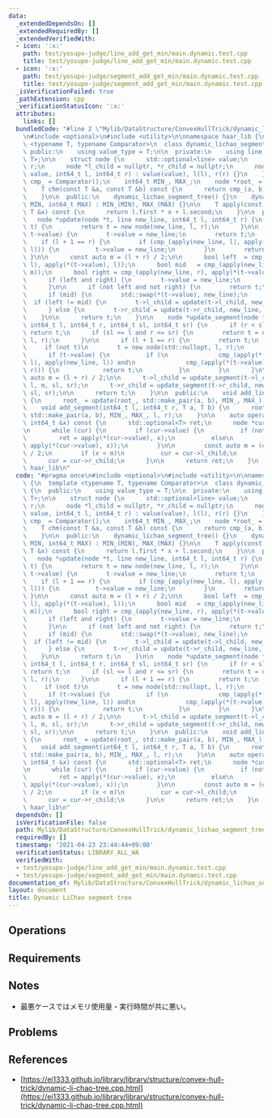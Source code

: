 ```yaml
---
data:
  _extendedDependsOn: []
  _extendedRequiredBy: []
  _extendedVerifiedWith:
  - icon: ':x:'
    path: test/yosupo-judge/line_add_get_min/main.dynamic.test.cpp
    title: test/yosupo-judge/line_add_get_min/main.dynamic.test.cpp
  - icon: ':x:'
    path: test/yosupo-judge/segment_add_get_min/main.dynamic.test.cpp
    title: test/yosupo-judge/segment_add_get_min/main.dynamic.test.cpp
  _isVerificationFailed: true
  _pathExtension: cpp
  _verificationStatusIcon: ':x:'
  attributes:
    links: []
  bundledCode: "#line 2 \"Mylib/DataStructure/ConvexHullTrick/dynamic_lichao_segment_tree.cpp\"\
    \n#include <optional>\n#include <utility>\n\nnamespace haar_lib {\n  template\
    \ <typename T, typename Comparator>\n  class dynamic_lichao_segment_tree {\n \
    \ public:\n    using value_type = T;\n\n  private:\n    using line = std::pair<T,\
    \ T>;\n\n    struct node {\n      std::optional<line> value;\n      int64_t l,\
    \ r;\n      node *l_child = nullptr, *r_child = nullptr;\n      node(std::optional<line>\
    \ value, int64_t l, int64_t r) : value(value), l(l), r(r) {}\n    };\n\n    Comparator\
    \ cmp_ = Comparator();\n    int64_t MIN_, MAX_;\n    node *root_ = nullptr;\n\n\
    \    T chm(const T &a, const T &b) const {\n      return cmp_(a, b) ? a : b;\n\
    \    }\n\n  public:\n    dynamic_lichao_segment_tree() {}\n    dynamic_lichao_segment_tree(int64_t\
    \ MIN, int64_t MAX) : MIN_(MIN), MAX_(MAX) {}\n\n    T apply(const line &l, const\
    \ T &x) const {\n      return l.first * x + l.second;\n    }\n\n  private:\n \
    \   node *update(node *t, line new_line, int64_t l, int64_t r) {\n      if (not\
    \ t) {\n        return t = new node(new_line, l, r);\n      }\n\n      if (not\
    \ t->value) {\n        t->value = new_line;\n        return t;\n      }\n\n  \
    \    if (l + 1 == r) {\n        if (cmp_(apply(new_line, l), apply(*(t->value),\
    \ l))) {\n          t->value = new_line;\n        }\n        return t;\n     \
    \ }\n\n      const auto m = (l + r) / 2;\n\n      bool left  = cmp_(apply(new_line,\
    \ l), apply(*(t->value), l));\n      bool mid   = cmp_(apply(new_line, m), apply(*(t->value),\
    \ m));\n      bool right = cmp_(apply(new_line, r), apply(*(t->value), r));\n\n\
    \      if (left and right) {\n        t->value = new_line;\n        return t;\n\
    \      }\n\n      if (not left and not right) {\n        return t;\n      }\n\n\
    \      if (mid) {\n        std::swap(*(t->value), new_line);\n      }\n\n    \
    \  if (left != mid) {\n        t->l_child = update(t->l_child, new_line, l, m);\n\
    \      } else {\n        t->r_child = update(t->r_child, new_line, m, r);\n  \
    \    }\n\n      return t;\n    }\n\n    node *update_segment(node *t, line new_line,\
    \ int64_t l, int64_t r, int64_t sl, int64_t sr) {\n      if (r < sl or sr < l)\
    \ return t;\n      if (sl <= l and r <= sr) {\n        return t = update(t, new_line,\
    \ l, r);\n      }\n\n      if (l + 1 == r) {\n        return t;\n      }\n\n \
    \     if (not t)\n        t = new node(std::nullopt, l, r);\n      else {\n  \
    \      if (t->value) {\n          if (\n              cmp_(apply(*(t->value),\
    \ l), apply(new_line, l)) and\n              cmp_(apply(*(t->value), r), apply(new_line,\
    \ r))) {\n            return t;\n          }\n        }\n      }\n\n      const\
    \ auto m = (l + r) / 2;\n\n      t->l_child = update_segment(t->l_child, new_line,\
    \ l, m, sl, sr);\n      t->r_child = update_segment(t->r_child, new_line, m, r,\
    \ sl, sr);\n\n      return t;\n    }\n\n  public:\n    void add_line(T a, T b)\
    \ {\n      root_ = update(root_, std::make_pair(a, b), MIN_, MAX_);\n    }\n\n\
    \    void add_segment(int64_t l, int64_t r, T a, T b) {\n      root_ = update_segment(root_,\
    \ std::make_pair(a, b), MIN_, MAX_, l, r);\n    }\n\n    auto operator()(const\
    \ int64_t &x) const {\n      std::optional<T> ret;\n      node *cur = root_;\n\
    \n      while (cur) {\n        if (cur->value) {\n          if (not ret)\n   \
    \         ret = apply(*(cur->value), x);\n          else\n            ret = chm(*ret,\
    \ apply(*(cur->value), x));\n        }\n\n        const auto m = (cur->l + cur->r)\
    \ / 2;\n        if (x < m)\n          cur = cur->l_child;\n        else\n    \
    \      cur = cur->r_child;\n      }\n\n      return ret;\n    }\n  };\n}  // namespace\
    \ haar_lib\n"
  code: "#pragma once\n#include <optional>\n#include <utility>\n\nnamespace haar_lib\
    \ {\n  template <typename T, typename Comparator>\n  class dynamic_lichao_segment_tree\
    \ {\n  public:\n    using value_type = T;\n\n  private:\n    using line = std::pair<T,\
    \ T>;\n\n    struct node {\n      std::optional<line> value;\n      int64_t l,\
    \ r;\n      node *l_child = nullptr, *r_child = nullptr;\n      node(std::optional<line>\
    \ value, int64_t l, int64_t r) : value(value), l(l), r(r) {}\n    };\n\n    Comparator\
    \ cmp_ = Comparator();\n    int64_t MIN_, MAX_;\n    node *root_ = nullptr;\n\n\
    \    T chm(const T &a, const T &b) const {\n      return cmp_(a, b) ? a : b;\n\
    \    }\n\n  public:\n    dynamic_lichao_segment_tree() {}\n    dynamic_lichao_segment_tree(int64_t\
    \ MIN, int64_t MAX) : MIN_(MIN), MAX_(MAX) {}\n\n    T apply(const line &l, const\
    \ T &x) const {\n      return l.first * x + l.second;\n    }\n\n  private:\n \
    \   node *update(node *t, line new_line, int64_t l, int64_t r) {\n      if (not\
    \ t) {\n        return t = new node(new_line, l, r);\n      }\n\n      if (not\
    \ t->value) {\n        t->value = new_line;\n        return t;\n      }\n\n  \
    \    if (l + 1 == r) {\n        if (cmp_(apply(new_line, l), apply(*(t->value),\
    \ l))) {\n          t->value = new_line;\n        }\n        return t;\n     \
    \ }\n\n      const auto m = (l + r) / 2;\n\n      bool left  = cmp_(apply(new_line,\
    \ l), apply(*(t->value), l));\n      bool mid   = cmp_(apply(new_line, m), apply(*(t->value),\
    \ m));\n      bool right = cmp_(apply(new_line, r), apply(*(t->value), r));\n\n\
    \      if (left and right) {\n        t->value = new_line;\n        return t;\n\
    \      }\n\n      if (not left and not right) {\n        return t;\n      }\n\n\
    \      if (mid) {\n        std::swap(*(t->value), new_line);\n      }\n\n    \
    \  if (left != mid) {\n        t->l_child = update(t->l_child, new_line, l, m);\n\
    \      } else {\n        t->r_child = update(t->r_child, new_line, m, r);\n  \
    \    }\n\n      return t;\n    }\n\n    node *update_segment(node *t, line new_line,\
    \ int64_t l, int64_t r, int64_t sl, int64_t sr) {\n      if (r < sl or sr < l)\
    \ return t;\n      if (sl <= l and r <= sr) {\n        return t = update(t, new_line,\
    \ l, r);\n      }\n\n      if (l + 1 == r) {\n        return t;\n      }\n\n \
    \     if (not t)\n        t = new node(std::nullopt, l, r);\n      else {\n  \
    \      if (t->value) {\n          if (\n              cmp_(apply(*(t->value),\
    \ l), apply(new_line, l)) and\n              cmp_(apply(*(t->value), r), apply(new_line,\
    \ r))) {\n            return t;\n          }\n        }\n      }\n\n      const\
    \ auto m = (l + r) / 2;\n\n      t->l_child = update_segment(t->l_child, new_line,\
    \ l, m, sl, sr);\n      t->r_child = update_segment(t->r_child, new_line, m, r,\
    \ sl, sr);\n\n      return t;\n    }\n\n  public:\n    void add_line(T a, T b)\
    \ {\n      root_ = update(root_, std::make_pair(a, b), MIN_, MAX_);\n    }\n\n\
    \    void add_segment(int64_t l, int64_t r, T a, T b) {\n      root_ = update_segment(root_,\
    \ std::make_pair(a, b), MIN_, MAX_, l, r);\n    }\n\n    auto operator()(const\
    \ int64_t &x) const {\n      std::optional<T> ret;\n      node *cur = root_;\n\
    \n      while (cur) {\n        if (cur->value) {\n          if (not ret)\n   \
    \         ret = apply(*(cur->value), x);\n          else\n            ret = chm(*ret,\
    \ apply(*(cur->value), x));\n        }\n\n        const auto m = (cur->l + cur->r)\
    \ / 2;\n        if (x < m)\n          cur = cur->l_child;\n        else\n    \
    \      cur = cur->r_child;\n      }\n\n      return ret;\n    }\n  };\n}  // namespace\
    \ haar_lib\n"
  dependsOn: []
  isVerificationFile: false
  path: Mylib/DataStructure/ConvexHullTrick/dynamic_lichao_segment_tree.cpp
  requiredBy: []
  timestamp: '2021-04-23 23:44:44+09:00'
  verificationStatus: LIBRARY_ALL_WA
  verifiedWith:
  - test/yosupo-judge/line_add_get_min/main.dynamic.test.cpp
  - test/yosupo-judge/segment_add_get_min/main.dynamic.test.cpp
documentation_of: Mylib/DataStructure/ConvexHullTrick/dynamic_lichao_segment_tree.cpp
layout: document
title: Dynamic LiChao segment tree
---
```


## Operations

## Requirements

## Notes

- 最悪ケースではメモリ使用量・実行時間が共に悪い。

## Problems

## References

- [https://ei1333.github.io/library/library/structure/convex-hull-trick/dynamic-li-chao-tree.cpp.html](https://ei1333.github.io/library/library/structure/convex-hull-trick/dynamic-li-chao-tree.cpp.html)
